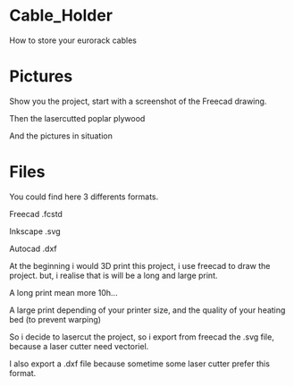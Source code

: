 # Cable_Holder

How to store your eurorack cables


# Pictures

Show you the project, start with a screenshot of the Freecad drawing.

Then the lasercutted poplar plywood

And the pictures in situation


# Files

You could find here 3 differents formats.

Freecad .fcstd

Inkscape .svg

Autocad .dxf


At the beginning i would 3D print this project, i use freecad to draw the project. but, i realise that is will be a long and large print. 

A long print mean more 10h...

A large print depending of your printer size, and the quality of your heating bed (to prevent warping)


So i decide to lasercut the project, so i export from freecad the .svg file, because a laser cutter need vectoriel.

I also export a .dxf file because sometime some laser cutter prefer this format.
